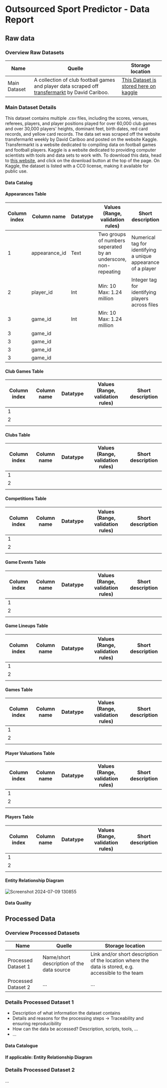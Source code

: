 # Outsourced Sport Predictor - Data Report


## Raw data
### Overview Raw Datasets
| Name | Quelle | Storage location |
|----------------|-----------------------------------------|--------------------------------------------------------------------------|
| Main Dataset | A collection of club football games and player data scraped off [transfermarkt](https://www.transfermarkt.com/) by David Cariboo. | [This Dataset is stored here on kaggle](https://www.kaggle.com/datasets/davidcariboo/player-scores?resource=download) |

### Main Dataset Details
This dataset contains multiple .csv files, including the scores, venues, referees, players, and player positions played for over 60,000 club games and over 30,000 players' heights, dominant feet, birth dates, red card records, and yellow card records. The data set was scraped off the website transfermarkt weekly by David Cariboo and posted on the website Kaggle. Transfermarkt is a website dedicated to compiling data on football games and football players. Kaggle is a website dedicated to providing computer scientists with tools and data sets to work with. To download this data, head to [this website](https://www.kaggle.com/datasets/davidcariboo/player-scores?resource=download), and click on the download button at the top of the page. On Kaggle, the dataset is listed with a CC0 license, making it available for public use. 

#### Data Catalog

#### Appearances Table
| Column index | Column name |  Datatype | Values (Range, validation rules) | Short description |
|---|---|---|---|---|
| 1 | appearance_id | Text | Two groups of numbers seperated by an underscore, non-repeating | Numerical tag for identifying a unique appearance of a player  |
| 2 |  player_id | Int | Min: 10 Max: 1.24 million  | Integer tag for identifying players across files  |
| 3  | game_id  | Int  | Min: 10 Max: 1.24 million  |   |
| 3  | game_id  |   |   |   |
| 3  | game_id  |   |   |   |
| 3  | game_id  |   |   |   |
| 3  | game_id  |   |   |   |

#### Club Games Table
| Column index | Column name |  Datatype | Values (Range, validation rules) | Short description |
|---|---|---|---|---|
| 1 |   |   |   |   |
| 2 |   |   |   |   |
|   |   |   |   |   |

#### Clubs Table
| Column index | Column name |  Datatype | Values (Range, validation rules) | Short description |
|---|---|---|---|---|
| 1 |   |   |   |   |
| 2 |   |   |   |   |
|   |   |   |   |   |

#### Competitions Table
| Column index | Column name |  Datatype | Values (Range, validation rules) | Short description |
|---|---|---|---|---|
| 1 |   |   |   |   |
| 2 |   |   |   |   |
|   |   |   |   |   |

#### Game Events Table
| Column index | Column name |  Datatype | Values (Range, validation rules) | Short description |
|---|---|---|---|---|
| 1 |   |   |   |   |
| 2 |   |   |   |   |
|   |   |   |   |   |

#### Game Lineups Table
| Column index | Column name |  Datatype | Values (Range, validation rules) | Short description |
|---|---|---|---|---|
| 1 |   |   |   |   |
| 2 |   |   |   |   |
|   |   |   |   |   |

#### Games Table
| Column index | Column name |  Datatype | Values (Range, validation rules) | Short description |
|---|---|---|---|---|
| 1 |   |   |   |   |
| 2 |   |   |   |   |
|   |   |   |   |   |

#### Player Valuations Table
| Column index | Column name |  Datatype | Values (Range, validation rules) | Short description |
|---|---|---|---|---|
| 1 |   |   |   |   |
| 2 |   |   |   |   |
|   |   |   |   |   |

#### Players Table
| Column index | Column name |  Datatype | Values (Range, validation rules) | Short description |
|---|---|---|---|---|
| 1 |   |   |   |   |
| 2 |   |   |   |   |
|   |   |   |   |   |

#### Entity Relationship Diagram

![Screenshot 2024-07-09 130855](https://github.com/Riccardo-Maffei/Outsourced-Sport-Predictor/assets/174322968/b892c82b-9022-4ae9-b883-ceaa2a08f7b0)


#### Data Quality


## Processed Data
### Overview Processed Datasets
| Name | Quelle | Storage location |
|----------------|-----------------------------------------|--------------------------------------------------------------------------|
| Processed Dataset 1      | Name/short description of the data source | Link and/or short description of the location where the data is stored, e.g. accessible to the team |
| Processed Dataset 2      | …                                       | …                                                                        |

### Details Processed Dataset 1
- Description of what information the dataset contains
- Details and reasons for the processing steps -> Traceability and ensuring reproducibility
- How can the data be accessed? Description, scripts, tools, ...
- ...

#### Data Catalogue


#### If applicable: Entity Relationship Diagram


### Details Processed Dataset 2
...
